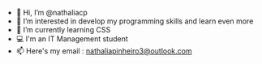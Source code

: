 - 👋 Hi, I’m @nathaliacp
- 👀 I’m interested in develop my programming skills and learn even more
- 🌱 I’m currently learning CSS
- 💻 I'm an IT Management student
- 📫 Here's my email : nathaliapinheiro3@outlook.com

<!---
nathaliacp/nathaliacp is a ✨ special ✨ repository because its `README.md` (this file) appears on your GitHub profile.
You can click the Preview link to take a look at your changes.
--->
